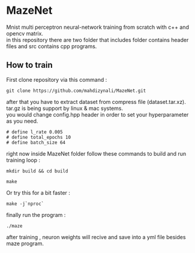 # MazeNet
Mnist multi perceptron neural-network training from scratch with c++ and opencv matrix. \
in this repository there are two folder that includes folder contains header files and src contains cpp programs.
## How to train
First clone repository via this command :
```
git clone https://github.com/mahdizynali/MazeNet.git
```
after that you have to extract dataset from compress file (dataset.tar.xz).
tar.gz is being support by linux & mac systems. \
you would change config.hpp header in order to set your hyperparameter as you need.

```
# define l_rate 0.005
# define total_epochs 10
# define batch_size 64
```
right now inside MazeNet folder follow these commands to build and run training loop :
```
mkdir build && cd build
```
```
make
```
Or try this for a bit faster :
```
make -j`nproc`
```
finally run the program :
```
./maze
```
after training , neuron weights will recive and save into a yml file besides maze program.
